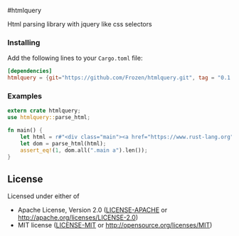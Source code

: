 #htmlquery

Html parsing library with jquery like css selectors

### Installing
Add the following lines to your `Cargo.toml` file:

```toml
[dependencies]
htmlquery = {git="https://github.com/Frozen/htmlquery.git", tag = "0.1.1"}
```

### Examples
```rust
extern crate htmlquery;
use htmlquery::parse_html;

fn main() {
    let html = r#"<div class="main"><a href="https://www.rust-lang.org"></div>"#;
    let dom = parse_html(html);
    assert_eq!(1, dom.all(".main a").len());
}
```

## License

Licensed under either of

- Apache License, Version 2.0 ([LICENSE-APACHE](LICENSE-APACHE) or http://apache.org/licenses/LICENSE-2.0)
- MIT license ([LICENSE-MIT](LICENSE-MIT) or http://opensource.org/licenses/MIT)